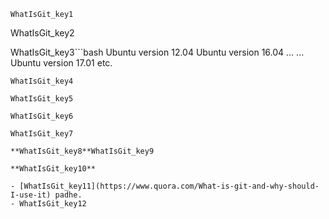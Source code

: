 ```ngMeta
WhatIsGit_key1
```
WhatIsGit_key2

WhatIsGit_key3```bash
Ubuntu version 12.04
Ubuntu version 16.04
...
...
Ubuntu version 17.01 etc.
```
WhatIsGit_key4

WhatIsGit_key5

WhatIsGit_key6

WhatIsGit_key7

**WhatIsGit_key8**WhatIsGit_key9

**WhatIsGit_key10**

- [WhatIsGit_key11](https://www.quora.com/What-is-git-and-why-should-I-use-it) padhe.
- WhatIsGit_key12
